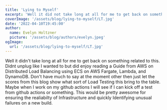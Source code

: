 ```yaml
---
title: 'Lying to Myself'
excerpt: 'Well it did not take long at all for me to get back on something related to this. Didnt unplug like I wanted to but did enjoy reading a Guide from AWS on Distributed Load Balancing using ECS'
coverImage: '/assets/blog/lying-to-myself/LT.jpg'
date: '2022-04-10T19:45:00'
author:
  name: Evelyn Holtzner
  picture: '/assets/blog/authors/evelyn.jpeg'
ogImage:
  url: '/assets/blog/lying-to-myself/LT.jpg'
---
```



Well it didn't take long at all for me to get back on something related to this. Didnt unplug like I wanted to but did enjoy reading a Guide from AWS on Distributed Load Balancing using ECS on AWS Fargate, Lambda, and DynamoDB. Don't have much to say at the moment other then just let the scores from this blog show what sort of Load Testing this bring to the table. Maybe when I work on my github actions I will see if I can kick off a test from github actions or something. This would be pretty awesome for ensuring the realiabilty of Infrastructure and quickly Identifying unusual failures on a new build.